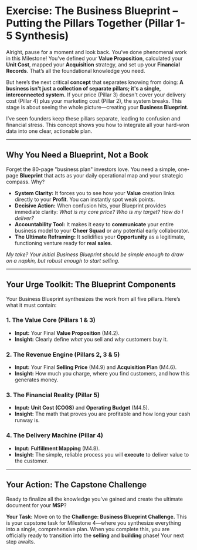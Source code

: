 # Exercise: The Business Blueprint – Putting the Pillars Together (Pillar 1-5 Synthesis)

Alright, pause for a moment and look back. You’ve done phenomenal work in this Milestone! You’ve defined your **Value Proposition**, calculated your **Unit Cost**, mapped your **Acquisition** strategy, and set up your **Financial Records**. That’s all the foundational knowledge you need.

But here’s the next critical **concept** that separates knowing from doing: **A business isn't just a collection of separate pillars; it's a single, interconnected system.** If your price (Pillar 3) doesn't cover your delivery cost (Pillar 4) plus your marketing cost (Pillar 2), the system breaks. This stage is about seeing the whole picture—creating your **Business Blueprint**.

I’ve seen founders keep these pillars separate, leading to confusion and financial stress. This concept shows you how to integrate all your hard-won data into one clear, actionable plan.

---

## Why You Need a Blueprint, Not a Book

Forget the 80-page "business plan" investors love. You need a simple, one-page **Blueprint** that acts as your daily operational map and your strategic compass. Why?

* **System Clarity:** It forces you to see how your **Value** creation links directly to your **Profit**. You can instantly spot weak points.
* **Decisive Action:** When confusion hits, your Blueprint provides immediate clarity: *What is my core price? Who is my target? How do I deliver?*
* **Accountability Tool:** It makes it easy to **communicate** your entire business model to your **Cheer Squad** or any potential early collaborator.
* **The Ultimate Reframing:** It solidifies your **Opportunity** as a legitimate, functioning venture ready for **real sales**.

*My take? Your initial Business Blueprint should be simple enough to draw on a napkin, but robust enough to start selling.*

---

## Your Urge Toolkit: The Blueprint Components

Your Business Blueprint synthesizes the work from all five pillars. Here’s what it must contain:

### 1. The Value Core (Pillars 1 & 3)

* **Input:** Your Final **Value Proposition** (M4.2).
* **Insight:** Clearly define *what* you sell and *why* customers buy it.

### 2. The Revenue Engine (Pillars 2, 3 & 5)

* **Input:** Your Final **Selling Price** (M4.9) and **Acquisition Plan** (M4.6).
* **Insight:** How much you charge, where you find customers, and how this generates money.

### 3. The Financial Reality (Pillar 5)

* **Input:** **Unit Cost (COGS)** and **Operating Budget** (M4.5).
* **Insight:** The math that proves you are profitable and how long your cash runway is.

### 4. The Delivery Machine (Pillar 4)

* **Input:** **Fulfillment Mapping** (M4.8).
* **Insight:** The simple, reliable process you will **execute** to deliver value to the customer.

---

## Your Action: The Capstone Challenge

Ready to finalize all the knowledge you've gained and create the ultimate document for your **MSP**?

**Your Task:** Move on to the **Challenge: Business Blueprint Challenge.** This is your capstone task for Milestone 4—where you synthesize everything into a single, comprehensive plan. When you complete this, you are officially ready to transition into the **selling** and **building** phase! Your next step awaits.